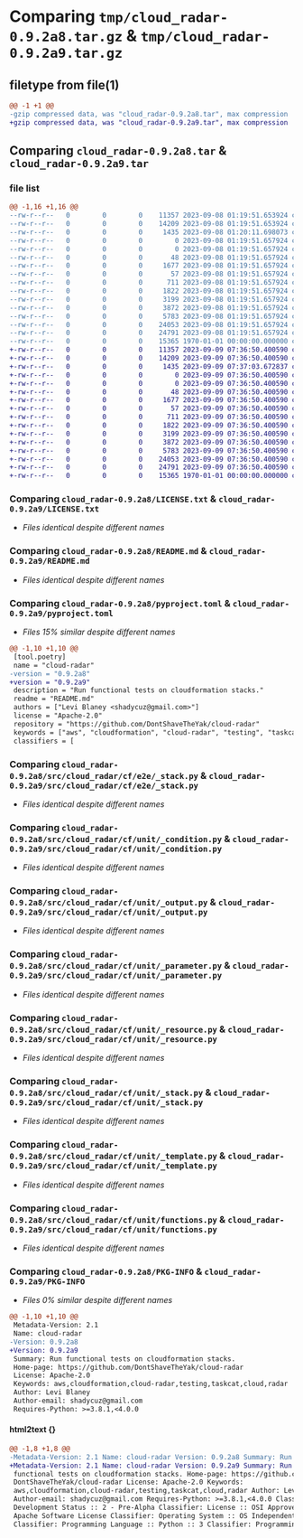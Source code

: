# Comparing `tmp/cloud_radar-0.9.2a8.tar.gz` & `tmp/cloud_radar-0.9.2a9.tar.gz`

## filetype from file(1)

```diff
@@ -1 +1 @@
-gzip compressed data, was "cloud_radar-0.9.2a8.tar", max compression
+gzip compressed data, was "cloud_radar-0.9.2a9.tar", max compression
```

## Comparing `cloud_radar-0.9.2a8.tar` & `cloud_radar-0.9.2a9.tar`

### file list

```diff
@@ -1,16 +1,16 @@
--rw-r--r--   0        0        0    11357 2023-09-08 01:19:51.653924 cloud_radar-0.9.2a8/LICENSE.txt
--rw-r--r--   0        0        0    14209 2023-09-08 01:19:51.653924 cloud_radar-0.9.2a8/README.md
--rw-r--r--   0        0        0     1435 2023-09-08 01:20:11.698073 cloud_radar-0.9.2a8/pyproject.toml
--rw-r--r--   0        0        0        0 2023-09-08 01:19:51.657924 cloud_radar-0.9.2a8/src/cloud_radar/__init__.py
--rw-r--r--   0        0        0        0 2023-09-08 01:19:51.657924 cloud_radar-0.9.2a8/src/cloud_radar/cf/__init__.py
--rw-r--r--   0        0        0       48 2023-09-08 01:19:51.657924 cloud_radar-0.9.2a8/src/cloud_radar/cf/e2e/__init__.py
--rw-r--r--   0        0        0     1677 2023-09-08 01:19:51.657924 cloud_radar-0.9.2a8/src/cloud_radar/cf/e2e/_stack.py
--rw-r--r--   0        0        0       57 2023-09-08 01:19:51.657924 cloud_radar-0.9.2a8/src/cloud_radar/cf/unit/__init__.py
--rw-r--r--   0        0        0      711 2023-09-08 01:19:51.657924 cloud_radar-0.9.2a8/src/cloud_radar/cf/unit/_condition.py
--rw-r--r--   0        0        0     1822 2023-09-08 01:19:51.657924 cloud_radar-0.9.2a8/src/cloud_radar/cf/unit/_output.py
--rw-r--r--   0        0        0     3199 2023-09-08 01:19:51.657924 cloud_radar-0.9.2a8/src/cloud_radar/cf/unit/_parameter.py
--rw-r--r--   0        0        0     3872 2023-09-08 01:19:51.657924 cloud_radar-0.9.2a8/src/cloud_radar/cf/unit/_resource.py
--rw-r--r--   0        0        0     5783 2023-09-08 01:19:51.657924 cloud_radar-0.9.2a8/src/cloud_radar/cf/unit/_stack.py
--rw-r--r--   0        0        0    24053 2023-09-08 01:19:51.657924 cloud_radar-0.9.2a8/src/cloud_radar/cf/unit/_template.py
--rw-r--r--   0        0        0    24791 2023-09-08 01:19:51.657924 cloud_radar-0.9.2a8/src/cloud_radar/cf/unit/functions.py
--rw-r--r--   0        0        0    15365 1970-01-01 00:00:00.000000 cloud_radar-0.9.2a8/PKG-INFO
+-rw-r--r--   0        0        0    11357 2023-09-09 07:36:50.400590 cloud_radar-0.9.2a9/LICENSE.txt
+-rw-r--r--   0        0        0    14209 2023-09-09 07:36:50.400590 cloud_radar-0.9.2a9/README.md
+-rw-r--r--   0        0        0     1435 2023-09-09 07:37:03.672837 cloud_radar-0.9.2a9/pyproject.toml
+-rw-r--r--   0        0        0        0 2023-09-09 07:36:50.400590 cloud_radar-0.9.2a9/src/cloud_radar/__init__.py
+-rw-r--r--   0        0        0        0 2023-09-09 07:36:50.400590 cloud_radar-0.9.2a9/src/cloud_radar/cf/__init__.py
+-rw-r--r--   0        0        0       48 2023-09-09 07:36:50.400590 cloud_radar-0.9.2a9/src/cloud_radar/cf/e2e/__init__.py
+-rw-r--r--   0        0        0     1677 2023-09-09 07:36:50.400590 cloud_radar-0.9.2a9/src/cloud_radar/cf/e2e/_stack.py
+-rw-r--r--   0        0        0       57 2023-09-09 07:36:50.400590 cloud_radar-0.9.2a9/src/cloud_radar/cf/unit/__init__.py
+-rw-r--r--   0        0        0      711 2023-09-09 07:36:50.400590 cloud_radar-0.9.2a9/src/cloud_radar/cf/unit/_condition.py
+-rw-r--r--   0        0        0     1822 2023-09-09 07:36:50.400590 cloud_radar-0.9.2a9/src/cloud_radar/cf/unit/_output.py
+-rw-r--r--   0        0        0     3199 2023-09-09 07:36:50.400590 cloud_radar-0.9.2a9/src/cloud_radar/cf/unit/_parameter.py
+-rw-r--r--   0        0        0     3872 2023-09-09 07:36:50.400590 cloud_radar-0.9.2a9/src/cloud_radar/cf/unit/_resource.py
+-rw-r--r--   0        0        0     5783 2023-09-09 07:36:50.400590 cloud_radar-0.9.2a9/src/cloud_radar/cf/unit/_stack.py
+-rw-r--r--   0        0        0    24053 2023-09-09 07:36:50.400590 cloud_radar-0.9.2a9/src/cloud_radar/cf/unit/_template.py
+-rw-r--r--   0        0        0    24791 2023-09-09 07:36:50.400590 cloud_radar-0.9.2a9/src/cloud_radar/cf/unit/functions.py
+-rw-r--r--   0        0        0    15365 1970-01-01 00:00:00.000000 cloud_radar-0.9.2a9/PKG-INFO
```

### Comparing `cloud_radar-0.9.2a8/LICENSE.txt` & `cloud_radar-0.9.2a9/LICENSE.txt`

 * *Files identical despite different names*

### Comparing `cloud_radar-0.9.2a8/README.md` & `cloud_radar-0.9.2a9/README.md`

 * *Files identical despite different names*

### Comparing `cloud_radar-0.9.2a8/pyproject.toml` & `cloud_radar-0.9.2a9/pyproject.toml`

 * *Files 15% similar despite different names*

```diff
@@ -1,10 +1,10 @@
 [tool.poetry]
 name = "cloud-radar"
-version = "0.9.2a8"
+version = "0.9.2a9"
 description = "Run functional tests on cloudformation stacks."
 readme = "README.md"
 authors = ["Levi Blaney <shadycuz@gmail.com>"]
 license = "Apache-2.0"
 repository = "https://github.com/DontShaveTheYak/cloud-radar"
 keywords = ["aws", "cloudformation", "cloud-radar", "testing", "taskcat", "cloud", "radar"]
 classifiers = [
```

### Comparing `cloud_radar-0.9.2a8/src/cloud_radar/cf/e2e/_stack.py` & `cloud_radar-0.9.2a9/src/cloud_radar/cf/e2e/_stack.py`

 * *Files identical despite different names*

### Comparing `cloud_radar-0.9.2a8/src/cloud_radar/cf/unit/_condition.py` & `cloud_radar-0.9.2a9/src/cloud_radar/cf/unit/_condition.py`

 * *Files identical despite different names*

### Comparing `cloud_radar-0.9.2a8/src/cloud_radar/cf/unit/_output.py` & `cloud_radar-0.9.2a9/src/cloud_radar/cf/unit/_output.py`

 * *Files identical despite different names*

### Comparing `cloud_radar-0.9.2a8/src/cloud_radar/cf/unit/_parameter.py` & `cloud_radar-0.9.2a9/src/cloud_radar/cf/unit/_parameter.py`

 * *Files identical despite different names*

### Comparing `cloud_radar-0.9.2a8/src/cloud_radar/cf/unit/_resource.py` & `cloud_radar-0.9.2a9/src/cloud_radar/cf/unit/_resource.py`

 * *Files identical despite different names*

### Comparing `cloud_radar-0.9.2a8/src/cloud_radar/cf/unit/_stack.py` & `cloud_radar-0.9.2a9/src/cloud_radar/cf/unit/_stack.py`

 * *Files identical despite different names*

### Comparing `cloud_radar-0.9.2a8/src/cloud_radar/cf/unit/_template.py` & `cloud_radar-0.9.2a9/src/cloud_radar/cf/unit/_template.py`

 * *Files identical despite different names*

### Comparing `cloud_radar-0.9.2a8/src/cloud_radar/cf/unit/functions.py` & `cloud_radar-0.9.2a9/src/cloud_radar/cf/unit/functions.py`

 * *Files identical despite different names*

### Comparing `cloud_radar-0.9.2a8/PKG-INFO` & `cloud_radar-0.9.2a9/PKG-INFO`

 * *Files 0% similar despite different names*

```diff
@@ -1,10 +1,10 @@
 Metadata-Version: 2.1
 Name: cloud-radar
-Version: 0.9.2a8
+Version: 0.9.2a9
 Summary: Run functional tests on cloudformation stacks.
 Home-page: https://github.com/DontShaveTheYak/cloud-radar
 License: Apache-2.0
 Keywords: aws,cloudformation,cloud-radar,testing,taskcat,cloud,radar
 Author: Levi Blaney
 Author-email: shadycuz@gmail.com
 Requires-Python: >=3.8.1,<4.0.0
```

#### html2text {}

```diff
@@ -1,8 +1,8 @@
-Metadata-Version: 2.1 Name: cloud-radar Version: 0.9.2a8 Summary: Run
+Metadata-Version: 2.1 Name: cloud-radar Version: 0.9.2a9 Summary: Run
 functional tests on cloudformation stacks. Home-page: https://github.com/
 DontShaveTheYak/cloud-radar License: Apache-2.0 Keywords:
 aws,cloudformation,cloud-radar,testing,taskcat,cloud,radar Author: Levi Blaney
 Author-email: shadycuz@gmail.com Requires-Python: >=3.8.1,<4.0.0 Classifier:
 Development Status :: 2 - Pre-Alpha Classifier: License :: OSI Approved ::
 Apache Software License Classifier: Operating System :: OS Independent
 Classifier: Programming Language :: Python :: 3 Classifier: Programming
```

